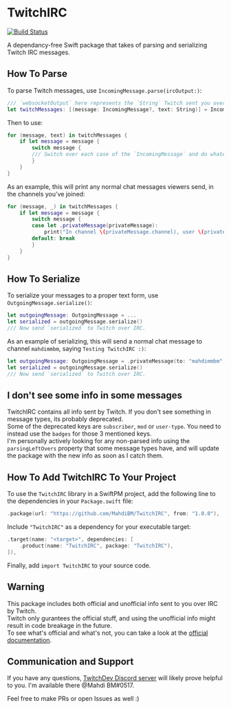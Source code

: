 # TwitchIRC

[![Build Status](https://github.com/MahdiBM/TwitchIRC/actions/workflows/tests.yml/badge.svg)](https://github.com/MahdiBM/TwitchIRC/actions/workflows/tests.yml)
 
A dependancy-free Swift package that takes of parsing and serializing Twitch IRC messages.

## How To Parse

To parse Twitch messages, use `IncomingMessage.parse(ircOutput:)`:
```swift
/// `websocketOutput` here represents the `String` Twitch sent you over IRC.
let twitchMessages: [(message: IncomingMessage?, text: String)] = IncomingMessage.parse(ircOutput: websocketOutput)
```
Then to use:
```swift
for (message, text) in twitchMessages {
    if let message = message {
        switch message {
        /// Switch over each case of the `IncomingMessage` and do whatever you want.
        }
    }
}
```
As an example, this will print any normal chat messages viewers send, in the channels you've joined:
```swift
for (message, _) in twitchMessages {
    if let message = message {
        switch message {
        case let .privateMessage(privateMessage):
            print("In channel \(privateMessage.channel), user \(privateMessage.displayName) sent a message: \(privateMessage.message)")
        default: break
        }
    }
}
```

## How To Serialize

To serialize your messages to a proper text form, use `OutgoingMessage.serialize()`:
```swift
let outgoingMessage: OutgoingMessage = ...
let serialized = outgoingMessage.serialize()
/// Now send `serialized` to Twitch over IRC.
```
As an example of serializing, this will send a normal chat message to channel `mahdimmbm`, saying `Testing TwitchIRC :)`:
```swift
let outgoingMessage: OutgoingMessage = .privateMessage(to: "mahdimmbm", message: "Testing TwitchIRC :)")
let serialized = outgoingMessage.serialize()
/// Now send `serialized` to Twitch over IRC.
```

## I don't see some info in some messages

TwitchIRC contains all info sent by Twitch. If you don't see something in message types, its probably deprecated.    
Some of the deprecated keys are `subscriber`, `mod` or `user-type`. You need to instead use the `badges` for those 3 mentioned keys.   
I'm personally actively looking for any non-parsed info using the `parsingLeftOvers` property that some message types have, and will update the package with the new info as soon as I catch them.

## How To Add TwitchIRC To Your Project

To use the `TwitchIRC` library in a SwiftPM project, 
add the following line to the dependencies in your `Package.swift` file:

```swift
.package(url: "https://github.com/MahdiBM/TwitchIRC", from: "1.0.0"),
```

Include `"TwitchIRC"` as a dependency for your executable target:

```swift
.target(name: "<target>", dependencies: [
    .product(name: "TwitchIRC", package: "TwitchIRC"),
]),
```

Finally, add `import TwitchIRC` to your source code.

## Warning

This package includes both official and unofficial info sent to you over IRC by Twitch.   
Twitch only gurantees the official stuff, and using the unofficial info might result in code breakage in the future.   
To see what's official and what's not, you can take a look at the [official documentation](https://dev.twitch.tv/docs/irc).

## Communication and Support

If you have any questions, [TwitchDev Discord server](https://discord.gg/twitchdev) will likely prove helpful to you. I'm available there @Mahdi BM#0517.   

Feel free to make PRs or open Issues as well :)
